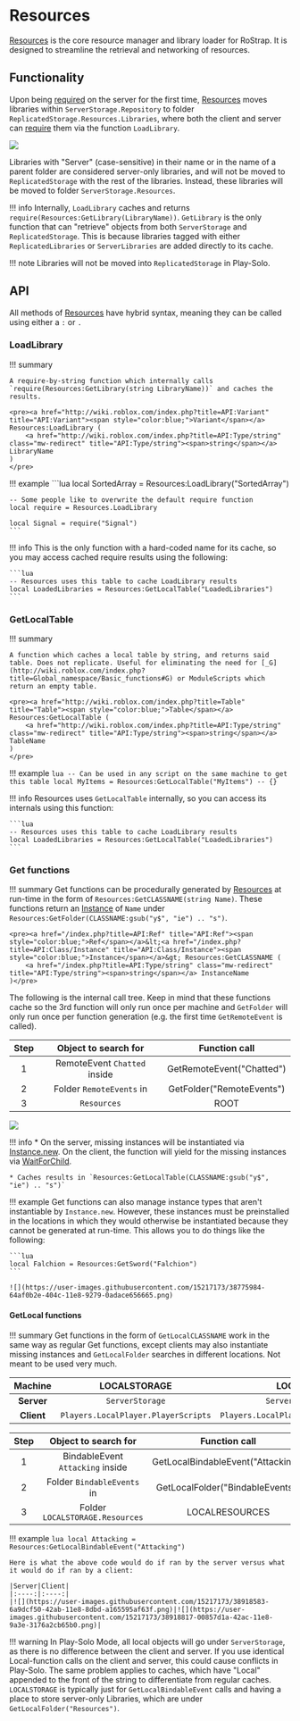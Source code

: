 # Resources

[Resources](https://github.com/RoStrap/Resources/blob/master/Resources.module.lua) is the core resource manager and library loader for RoStrap. It is designed to streamline the retrieval and networking of resources.

## Functionality
Upon being [required](http://wiki.roblox.com/index.php?title=Global_namespace/Roblox_namespace#require) on the server for the first time, [Resources](https://github.com/RoStrap/Resources/blob/master/Resources.module.lua) moves libraries within `ServerStorage.Repository` to folder `ReplicatedStorage.Resources.Libraries`, where both the client and server can [require](http://wiki.roblox.com/index.php?title=Global_namespace/Roblox_namespace#require) them via the function `LoadLibrary`.

![](https://image.prntscr.com/image/ZonjgCDFQLabru0xbMBUNQ.png)

Libraries with "Server" (case-sensitive) in their name or in the name of a parent folder are considered server-only libraries, and will not be moved to `ReplicatedStorage` with the rest of the libraries. Instead, these libraries will be moved to folder `ServerStorage.Resources`.

!!! info
	Internally, `LoadLibrary` caches and returns `require(Resources:GetLibrary(LibraryName))`. `GetLibrary` is the only function that can "retrieve" objects from both `ServerStorage` and `ReplicatedStorage`. This is because libraries tagged with either `ReplicatedLibraries` or `ServerLibraries` are added directly to its cache.

!!! note
	Libraries will not be moved into `ReplicatedStorage` in Play-Solo.


## API
All methods of [Resources](https://github.com/RoStrap/Resources/blob/master/Resources.module.lua) have hybrid syntax, meaning they can be called using either a `:` or `.`

### LoadLibrary

!!! summary

	A require-by-string function which internally calls `require(Resources:GetLibrary(string LibraryName))` and caches the results.

	<pre><a href="http://wiki.roblox.com/index.php?title=API:Variant" title="API:Variant"><span style="color:blue;">Variant</span></a> Resources:LoadLibrary (
		<a href="http://wiki.roblox.com/index.php?title=API:Type/string" class="mw-redirect" title="API:Type/string"><span>string</span></a> LibraryName
	)
	</pre>

!!! example
	```lua
	local SortedArray = Resources:LoadLibrary("SortedArray")

	-- Some people like to overwrite the default require function
	local require = Resources.LoadLibrary

	local Signal = require("Signal")
	```

!!! info
	This is the only function with a hard-coded name for its cache, so you may access cached require results using the following:

	```lua
	-- Resources uses this table to cache LoadLibrary results
	local LoadedLibraries = Resources:GetLocalTable("LoadedLibraries")
	```

### GetLocalTable

!!! summary

	A function which caches a local table by string, and returns said table. Does not replicate. Useful for eliminating the need for [_G](http://wiki.roblox.com/index.php?title=Global_namespace/Basic_functions#G) or ModuleScripts which return an empty table.

	<pre><a href="http://wiki.roblox.com/index.php?title=Table" title="Table"><span style="color:blue;">Table</span></a> Resources:GetLocalTable (
		<a href="http://wiki.roblox.com/index.php?title=API:Type/string" class="mw-redirect" title="API:Type/string"><span>string</span></a> TableName
	)
	</pre>

!!! example
	```lua
	-- Can be used in any script on the same machine to get this table
	local MyItems = Resources:GetLocalTable("MyItems") -- {}
	```

!!! info
	Resources uses `GetLocalTable` internally, so you can access its internals using this function:

	```lua
	-- Resources uses this table to cache LoadLibrary results
	local LoadedLibraries = Resources:GetLocalTable("LoadedLibraries")
	```
### Get functions

!!! summary
	Get functions can be procedurally generated by [Resources](https://github.com/RoStrap/Resources/blob/master/Resources.module.lua) at run-time in the form of `Resources:GetCLASSNAME(string Name)`. These functions return an [Instance](http://wiki.roblox.com/index.php?title=API:Class/Instance) of `Name` under `Resources:GetFolder(CLASSNAME:gsub("y$", "ie") .. "s")`.

	<pre><a href="/index.php?title=API:Ref" title="API:Ref"><span style="color:blue;">Ref</span></a>&lt;<a href="/index.php?title=API:Class/Instance" title="API:Class/Instance"><span style="color:blue;">Instance</span></a>&gt; Resources:GetCLASSNAME (
		<a href="/index.php?title=API:Type/string" class="mw-redirect" title="API:Type/string"><span>string</span></a> InstanceName
	)</pre>

The following is the internal call tree. Keep in mind that these functions cache so the 3rd function will only run once per machine and `GetFolder` will only run once per function generation (e.g. the first time `GetRemoteEvent` is called).

|Step|Object to search for|Function call|
|:-:|:-:|:-:|
|1|RemoteEvent `Chatted` inside|GetRemoteEvent("Chatted")|
|2|Folder `RemoteEvents` in|GetFolder("RemoteEvents")|
|3|`Resources`|ROOT|

![](https://user-images.githubusercontent.com/15217173/38775951-d6bfbeee-404b-11e8-8396-9666a0b20b98.png)

!!! info
	* On the server, missing instances will be instantiated via [Instance.new](http://wiki.roblox.com/index.php?title=Instance_(Data_Structure)). On the client, the function will yield for the missing instances via [WaitForChild](http://wiki.roblox.com/index.php?title=API:Class/Instance/WaitForChild).

	* Caches results in `Resources:GetLocalTable(CLASSNAME:gsub("y$", "ie") .. "s")`

!!! example
	Get functions can also manage instance types that aren't instantiable by `Instance.new`. However, these instances must be preinstalled in the locations in which they would otherwise be instantiated because they cannot be generated at run-time. This allows you to do things like the following:

	```lua
	local Falchion = Resources:GetSword("Falchion")
	```

	![](https://user-images.githubusercontent.com/15217173/38775984-64af0b2e-404c-11e8-9279-0adace656665.png)

#### GetLocal functions

!!! summary
	Get functions in the form of `GetLocalCLASSNAME` work in the same way as regular Get functions, except clients may also instantiate missing instances and `GetLocalFolder` searches in different locations. Not meant to be used very much.

|**Machine**|LOCALSTORAGE|LOCALRESOURCES|
|:-----:|:----:|:----:|
|**Server**|`ServerStorage`|`ServerStorage.Resources`|
|**Client**|`Players.LocalPlayer.PlayerScripts`|`Players.LocalPlayer.PlayerScripts.Resources`|

|Step|Object to search for|Function call|
|:-:|:-:|:-:|
|1|BindableEvent `Attacking` inside|GetLocalBindableEvent("Attacking")|
|2|Folder `BindableEvents` in|GetLocalFolder("BindableEvents")|
|3|Folder `LOCALSTORAGE.Resources`|LOCALRESOURCES|

!!! example
	```lua
	local Attacking = Resources:GetLocalBindableEvent("Attacking")
	```

	Here is what the above code would do if ran by the server versus what it would do if ran by a client:

	|Server|Client|
	|:----:|:----:|
	|![](https://user-images.githubusercontent.com/15217173/38918583-6a9dcf50-42ab-11e8-8dbd-a165595af63f.png)|![](https://user-images.githubusercontent.com/15217173/38918817-00857d1a-42ac-11e8-9a3e-3176a2cb65b0.png)|


!!! warning
	In Play-Solo Mode, all local objects will go under `ServerStorage`, as there is no difference between the client and server. If you use identical Local-function calls on the client and server, this could cause conflicts in Play-Solo. The same problem applies to caches, which have "Local" appended to the front of the string to differentiate from regular caches. `LOCALSTORAGE` is typically just for `GetLocalBindableEvent` calls and having a place to store server-only Libraries, which are under `GetLocalFolder("Resources")`.
